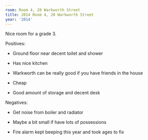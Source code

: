 ```yaml
---
room: Room 4, 20 Warkworth Street
title: 2014 Room 4, 20 Warkworth Street
year: '2014'
---
```


Nice room for a grade 3.

Positives:

- Ground floor near decent toilet and shower

- Has nice kitchen

- Warkworth can be really good if you have friends in the house

- Cheap

- Good amount of storage and decent desk

Negatives:

- Get noise from boiler and radiator

- Maybe a bit small if have lots of possessions

- Fire alarm kept beeping this year and took ages to fix